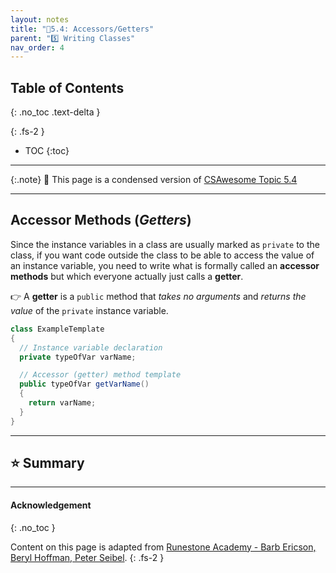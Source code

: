 ```yaml
---
layout: notes
title: "📓5.4: Accessors/Getters" 
parent: "5️⃣ Writing Classes"
nav_order: 4
---
```


## Table of Contents
{: .no_toc .text-delta }

{: .fs-2 }
- TOC
{:toc}

---

{:.note}
📖 This page is a condensed version of [CSAwesome Topic 5.4](https://runestone.academy/ns/books/published/csawesome/Unit5-Writing-Classes/topic-5-4-accessor-methods.html?mode=browsing) 

---

## Accessor Methods (_Getters_)

Since the instance variables in a class are usually marked as ``private`` to the
class, if you want code outside the class to be able to access the value of an
instance variable, you need to write what is formally called an **accessor
methods** but which everyone actually just calls a **getter**. 

<div class="imp" markdown="block"> 
  
👉 A **getter** is a ``public`` method that _takes no arguments_ and _returns the value_ of the
``private`` instance variable. 

```java
class ExampleTemplate
{
  // Instance variable declaration
  private typeOfVar varName;

  // Accessor (getter) method template
  public typeOfVar getVarName()
  {
    return varName;
  }
}
```
</div>

---

## ⭐️ Summary


  

---

#### Acknowledgement
{: .no_toc }

Content on this page is adapted from [Runestone Academy - Barb Ericson, Beryl Hoffman, Peter Seibel](https://runestone.academy/ns/books/published/csawesome/index.html?mode=browsing).
{: .fs-2 }
